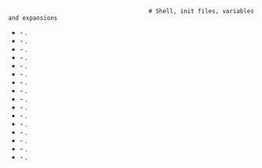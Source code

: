                                             # Shell, init files, variables and expansions
- []() - .<br/>
- []() - .<br/>
- []() - .<br/>
- []() - .<br/>
- []() - .<br/>
- []() - .<br/>
- []() - .<br/>
- []() - .<br/>
- []() - .<br/>
- []() - .<br/>
- []() - .<br/>
- []() - .<br/>
- []() - .<br/>
- []() - .<br/>
- []() - .<br/>
- []() - .<br/>
